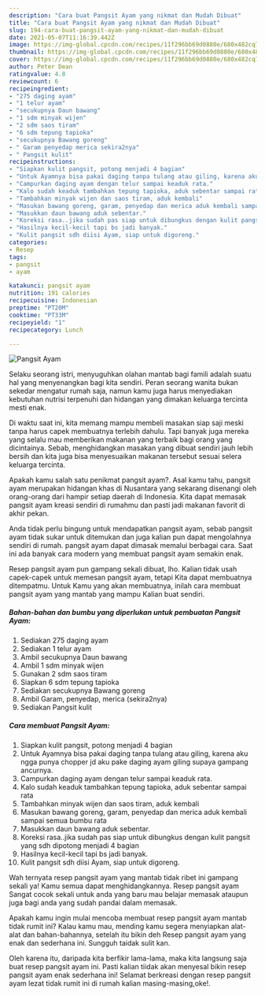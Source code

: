 ```yaml
---
description: "Cara buat Pangsit Ayam yang nikmat dan Mudah Dibuat"
title: "Cara buat Pangsit Ayam yang nikmat dan Mudah Dibuat"
slug: 194-cara-buat-pangsit-ayam-yang-nikmat-dan-mudah-dibuat
date: 2021-05-07T11:16:39.442Z
image: https://img-global.cpcdn.com/recipes/11f296bb69d0880e/680x482cq70/pangsit-ayam-foto-resep-utama.jpg
thumbnail: https://img-global.cpcdn.com/recipes/11f296bb69d0880e/680x482cq70/pangsit-ayam-foto-resep-utama.jpg
cover: https://img-global.cpcdn.com/recipes/11f296bb69d0880e/680x482cq70/pangsit-ayam-foto-resep-utama.jpg
author: Peter Dean
ratingvalue: 4.8
reviewcount: 6
recipeingredient:
- "275 daging ayam"
- "1 telur ayam"
- "secukupnya Daun bawang"
- "1 sdm minyak wijen"
- "2 sdm saos tiram"
- "6 sdm tepung tapioka"
- "secukupnya Bawang goreng"
- " Garam penyedap merica sekira2nya"
- " Pangsit kulit"
recipeinstructions:
- "Siapkan kulit pangsit, potong menjadi 4 bagian"
- "Untuk Ayamnya bisa pakai daging tanpa tulang atau giling, karena aku ngga punya chopper jd aku pake daging ayam giling supaya gampang ancurnya."
- "Campurkan daging ayam dengan telur sampai keaduk rata."
- "Kalo sudah keaduk tambahkan tepung tapioka, aduk sebentar sampai rata"
- "Tambahkan minyak wijen dan saos tiram, aduk kembali"
- "Masukan bawang goreng, garam, penyedap dan merica aduk kembali sampai semua bumbu rata"
- "Masukkan daun bawang aduk sebentar."
- "Koreksi rasa..jika sudah pas siap untuk dibungkus dengan kulit pangsit yang sdh dipotong menjadi 4 bagian"
- "Hasilnya kecil-kecil tapi bs jadi banyak."
- "Kulit pangsit sdh diisi Ayam, siap untuk digoreng."
categories:
- Resep
tags:
- pangsit
- ayam

katakunci: pangsit ayam 
nutrition: 191 calories
recipecuisine: Indonesian
preptime: "PT20M"
cooktime: "PT33M"
recipeyield: "1"
recipecategory: Lunch

---
```



![Pangsit Ayam](https://img-global.cpcdn.com/recipes/11f296bb69d0880e/680x482cq70/pangsit-ayam-foto-resep-utama.jpg)

Selaku seorang istri, menyuguhkan olahan mantab bagi famili adalah suatu hal yang menyenangkan bagi kita sendiri. Peran seorang  wanita bukan sekedar mengatur rumah saja, namun kamu juga harus menyediakan kebutuhan nutrisi terpenuhi dan hidangan yang dimakan keluarga tercinta mesti enak.

Di waktu  saat ini, kita memang mampu membeli masakan siap saji meski tanpa harus capek membuatnya terlebih dahulu. Tapi banyak juga mereka yang selalu mau memberikan makanan yang terbaik bagi orang yang dicintainya. Sebab, menghidangkan masakan yang dibuat sendiri jauh lebih bersih dan kita juga bisa menyesuaikan makanan tersebut sesuai selera keluarga tercinta. 



Apakah kamu salah satu penikmat pangsit ayam?. Asal kamu tahu, pangsit ayam merupakan hidangan khas di Nusantara yang sekarang disenangi oleh orang-orang dari hampir setiap daerah di Indonesia. Kita dapat memasak pangsit ayam kreasi sendiri di rumahmu dan pasti jadi makanan favorit di akhir pekan.

Anda tidak perlu bingung untuk mendapatkan pangsit ayam, sebab pangsit ayam tidak sukar untuk ditemukan dan juga kalian pun dapat mengolahnya sendiri di rumah. pangsit ayam dapat dimasak memalui berbagai cara. Saat ini ada banyak cara modern yang membuat pangsit ayam semakin enak.

Resep pangsit ayam pun gampang sekali dibuat, lho. Kalian tidak usah capek-capek untuk memesan pangsit ayam, tetapi Kita dapat membuatnya ditempatmu. Untuk Kamu yang akan membuatnya, inilah cara membuat pangsit ayam yang mantab yang mampu Kalian buat sendiri.

<!--inarticleads1-->

##### Bahan-bahan dan bumbu yang diperlukan untuk pembuatan Pangsit Ayam:

1. Sediakan 275 daging ayam
1. Sediakan 1 telur ayam
1. Ambil secukupnya Daun bawang
1. Ambil 1 sdm minyak wijen
1. Gunakan 2 sdm saos tiram
1. Siapkan 6 sdm tepung tapioka
1. Sediakan secukupnya Bawang goreng
1. Ambil  Garam, penyedap, merica (sekira2nya)
1. Sediakan  Pangsit kulit




<!--inarticleads2-->

##### Cara membuat Pangsit Ayam:

1. Siapkan kulit pangsit, potong menjadi 4 bagian
1. Untuk Ayamnya bisa pakai daging tanpa tulang atau giling, karena aku ngga punya chopper jd aku pake daging ayam giling supaya gampang ancurnya.
1. Campurkan daging ayam dengan telur sampai keaduk rata.
1. Kalo sudah keaduk tambahkan tepung tapioka, aduk sebentar sampai rata
1. Tambahkan minyak wijen dan saos tiram, aduk kembali
1. Masukan bawang goreng, garam, penyedap dan merica aduk kembali sampai semua bumbu rata
1. Masukkan daun bawang aduk sebentar.
1. Koreksi rasa..jika sudah pas siap untuk dibungkus dengan kulit pangsit yang sdh dipotong menjadi 4 bagian
1. Hasilnya kecil-kecil tapi bs jadi banyak.
1. Kulit pangsit sdh diisi Ayam, siap untuk digoreng.




Wah ternyata resep pangsit ayam yang mantab tidak ribet ini gampang sekali ya! Kamu semua dapat menghidangkannya. Resep pangsit ayam Sangat cocok sekali untuk anda yang baru mau belajar memasak ataupun juga bagi anda yang sudah pandai dalam memasak.

Apakah kamu ingin mulai mencoba membuat resep pangsit ayam mantab tidak rumit ini? Kalau kamu mau, mending kamu segera menyiapkan alat-alat dan bahan-bahannya, setelah itu bikin deh Resep pangsit ayam yang enak dan sederhana ini. Sungguh taidak sulit kan. 

Oleh karena itu, daripada kita berfikir lama-lama, maka kita langsung saja buat resep pangsit ayam ini. Pasti kalian tiidak akan menyesal bikin resep pangsit ayam enak sederhana ini! Selamat berkreasi dengan resep pangsit ayam lezat tidak rumit ini di rumah kalian masing-masing,oke!.

